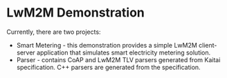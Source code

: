 # LwM2M Demonstration 
Currently, there are two projects:
* Smart Metering - this demonstration provides a simple LwM2M client-server application that simulates smart electricity metering solution.
* Parser - contains CoAP and LwM2M TLV parsers generated from Kaitai specification. C++ parsers are generated from the specification.